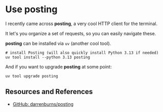 # Use posting

I recently came across **posting**, a very cool HTTP client for the terminal.

It let's you organize a set of requests, so you can easily navigate these.

**posting** can be installed via `uv` (another cool tool).

```shell
# install Posting (will also quickly install Python 3.13 if needed)
uv tool install --python 3.13 posting
```

And if you want to upgrade **posting** at some point:

```shell
uv tool upgrade posting
```

## Resources and References

- [GitHub: darrenburns/posting](https://github.com/darrenburns/posting)
